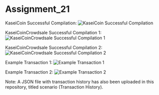 # Assignment_21

KaseiCoin Successful Compilation:
![KaseiCoin Successful Compilation](https://github.com/shiva9-dot/Assignment_21/assets/141513012/09657ef8-a7f6-4371-9bfb-361666f307fb)

KaseiCoinCrowdsale Successful Compilation 1:
![KaseiCoinCrowdsale Successful Compilation 1](https://github.com/shiva9-dot/Assignment_21/assets/141513012/d4d6db07-dfe8-4405-95e1-735d1537175d)

KaseiCoinCrowdsale Successful Compilation 2:
![KaseiCoinCrowdsale Successful Compilation 2](https://github.com/shiva9-dot/Assignment_21/assets/141513012/42ab430c-a80a-449a-a045-91c6f9a83f31)

Example Transaction 1:
![Example Transaction 1](https://github.com/shiva9-dot/Assignment_21/assets/141513012/7c1e6944-b968-40dc-a3cb-e8363a7b9613)

Example Transaction 2:
![Example Transaction 2](https://github.com/shiva9-dot/Assignment_21/assets/141513012/56c72d58-cfc4-4b64-8dd1-8dc5c15c9951)

Note: A JSON file with transaction history has also been uploaded in this repository, titled scenario (Transaction History).
